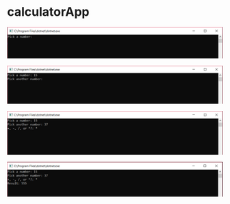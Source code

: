 # calculatorApp

![First snip: ](./calc-1.png?raw=true)

![Second snip: ](./calc-2.png?raw=true)

![Third snip: ](./calc-3.png?raw=true)

![Fourth snip: ](./calc-4.png?raw=true)